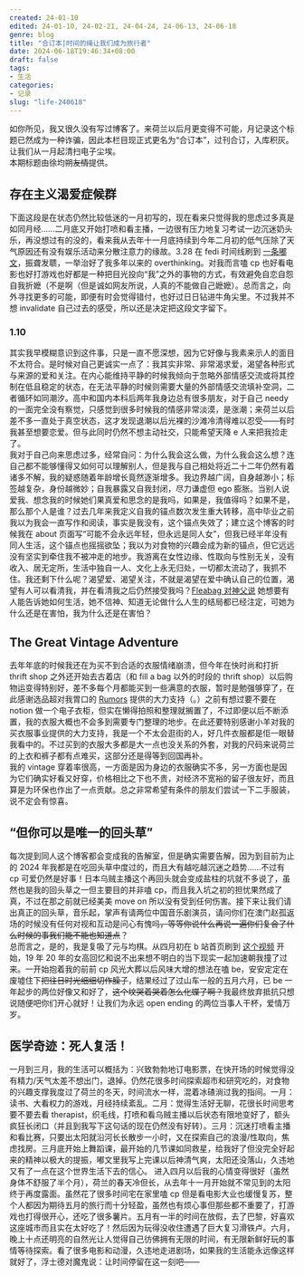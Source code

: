 ```yaml
---
created: 24-01-10
edited: 24-01-10, 24-02-21, 24-04-24, 24-06-13, 24-06-18
genre: blog
title: "合订本|时间的绳让我们成为旅行者"
date: 2024-06-18T19:46:34+08:00
draft: false
tags: 
- 生活 
categories: 
- 记录 
slug: "life-240618"
---
```


如你所见，我又很久没有写过博客了。来荷兰以后月更变得不可能，月记录这个标题已然成为一种诈骗，因此本栏目现正式更名为“合订本”，过刊合订，入库积灰。让我们从一月起清扫电子尘埃。  
本期标题由徐均朔~~友情~~提供。

## 存在主义渴爱症候群
下面这段是在状态仍然比较低迷的一月初写的，现在看来只觉得我的思虑过多真是如同月经……二月底又开始打喷和看主播，一边很有压力地复习考试一边沉迷奶头乐，再没想过有的没的，看来我从去年十一月底持续到今年二月初的低气压除了天气原因还有没有娱乐活动来分散注意力的缘故。3.28 在 fedi 时间线刷到 [一条嘟文](https://m.cmx.im/@floraTomatoHat/108601313684297856)，振聋发聩，一举治好了我多年以来的 overthinking。对我而言嗑 cp 也好看电影也好打游戏也好都是一种把目光投向“我”之外的事物的方式，有效避免自恋自怨自我折嬷（不是啊（但是诚如网友所说，人真的不能做自己嬷嬷）。总而言之，向外寻找更多的可能，即便有时会觉得错付，也好过日日钻进牛角尖里。不过我并不想 invalidate 自己过去的感受，所以还是决定把这段文字留下。
### 1.10
其实我早模糊意识到这件事，只是一直不愿深想，因为它好像与我素来示人的面目不太符合。是时候对自己更诚实一点了：我其实非常、非常渴求爱，渴望各种形式与来源的爱和关注。在内心能维持平静的时候我倾向于忽略外部情感交流或将其控制在低且稳定的状态，在无法平静的时候则需要大量的外部情感交流填补空洞，二者循环如同潮汐。高中和国内本科后两年我身边总有很多朋友，对于自己 needy 的一面完全没有察觉，只感觉到很多时候我的情感非常淡漠，是涨潮；来荷兰以后差不多一直处于真空状态，这才发现退潮以后光裸的沙滩冷清得难以忍受——有时我甚至想要恋爱。但与此同时仍然不想主动社交，只能希望天降 e 人来把我捡走了。  
我对于自己向来思虑过多，经常自问：为什么我会这么做，为什么我会这么想？连自己都不能够懂得又如何可以理解别人，但是我与自己相处将近二十二年仍然有着诸多不解，我的疑惑随着年龄增长竟然逐渐增多。我边界越广阔，自身越渺小；标签越复杂，身份越微妙；自我暴露又自我封闭，尽力谦虚但 ego 膨胀。当别人说爱我、想念我的时候她们果真爱和思念的是我吗，如果是，我值得吗？如果不是，那么那个人是谁？过去几年来我定义自我的锚点数次发生重大转移，高中毕业之前我以为我会一直写作和阅读，事实是我没有，这个锚点失效了；建立这个博客的时候我在 about 页面写“可能不会永远年轻，但永远是同人女”，但我已经半年没有同人生活，这个锚点也摇摇欲坠；我以为对食物的兴趣会成为新的锚点，但它远远没有坚实到牵住我不被冲走的地步。我游离在女性边缘、性取向与性别无关，没有收入、居无定所，生活中独自一人、文化上永无归处，一切都太流动了，我抓不住。我还剩下什么呢？渴望爱、渴望关注，不就是渴望在爱中确认自己的位置，渴望有人可以看清我，并在看清我之后仍然接受我吗？[Fleabag 对神父说](https://movie.douban.com/photos/photo/2551919869/) 她想要有人能告诉她如何生活，她不信神、知道无论做什么人生的结局都已经注定，可她为什么还是在害怕，我为什么还是在害怕？

## The Great Vintage Adventure
去年年底的时候我还在为买不到合适的衣服情绪崩溃，但今年在快时尚和打折 thrift shop 之外还开始去古着店（和 fill a bag 以外的时段的 thrift shop）以后购物运变得特别好，差不多每个月都能买到一些满意的衣服，暂时是勉强够穿了，在此感谢选品超对我胃口的 [Rumors](https://www.rumorsvintage.nl/en/) 提供的大力支持（。）之前有想过要不要在 notion 做一个电子衣柜，但实在懒得拍照和整理就搁置了，不过即便以后不断添置，我的衣服大概也不会多到需要专门整理的地步。在此还要特别感谢小羊对我的买衣服事业提供的大力支持，我是一个不太会逛街的人，好几件衣服都是佢一眼替我看中的。不过买到的衣服大多都是大一点也没关系的外套，对我的尺码来说荷兰的上衣和裤子都有点难买，这部分还是得等到回国再补。  
我的 vintage 穿着率很高，一方面是因为身边的衣服确实不多，另一方面也是因为它们确实好看又好穿，价格相比之下也不贵，对经济不宽裕的留子很友好，而且算是为环保也作出了一点贡献。总之非常希望有条件的朋友们尝试一下二手服装，说不定会有惊喜。

## “但你可以是唯一的回头草”
每次提到同人这个博客都会变成我的告解室，但是确实需要告解，因为到目前为止的 2024 年我都是在吃回头草中度过的，而且大有越吃越沉迷之趋势……不过有 cp 可爱仍然是好事！日本乌贼主播这个再回头就会变成盐柱的坑就不多说了，虽然也是我的回头草之一但主要目的并非嗑 cp，而且我入坑之初的担忧果然成了真，不过在那之前就已经美美 move on 所以没有受到任何伤害。接下来让我们请出真正的回头草，音乐起，掌声有请两位中国音乐剧演员，请问你们在澳门赵孤返场的时候没有任何对视和互动是问心有愧吗~~，等等你说什么再说一遍你们复合了什么时候的事我们能不能也知道点~~？  
总而言之，是的，我是复吸了元与均棋。从四月初在 b 站首页刷到 [这个视频](https://www.bilibili.com/video/BV1aJ4m1p7F9/) 开始，19 年 20 年的女高回忆和说不出来想不明白的当下现实一起加速朝我撞了过来。一开始抱着我的前前 cp 风光大葬以后风味大增的想法在嗑 be，安安定定在废墟住下~~把往日时光细细切作臊子~~，结果经过了过山车一般的五月六月，已 be 一年起步的两位好像又和好了，~~这个坟哭着哭着怎么化蝶了啊？~~我最终放弃抵抗只想说随便吧你们开心就好！让我们为永远 open ending 的两位当事人干杯，爱情万岁。  

## 医学奇迹：死人复活！
一月到三月，我的生活可以概括为：兴致勃勃地订电影票，在快开场的时候觉得没有精力/天气太差不想出门，退掉。仍然花很多时间探索超市和研究吃的，对食物的兴趣支撑我度过了荷兰的冬天，时间流水一样，混着冰碴淌过我的指间。一月：读书、大看权力的游戏，月经持续紊乱。二月：觉得生活好无聊，花很长时间思考要不要去看 therapist，织毛线，打喷和看乌贼主播以后状态有限地变好了，额头疯狂长闭口（并且到我写下这句话的现在仍然没有好转）。三月：沉迷打喷看主播和看比赛，只要出太阳就沿河长长散步一小时，又在探索自己的浪漫/性取向，焦虑找房。三月底开始上舞蹈课，最开始的几节课如同救星，给我好了但没完全好起来的精神以极大的提振，嘟文里我写上完课以后神清气爽，太阳还没落山，久违地又有了一点在这个世界生活下去的信心。
进入四月以后我的心情变得很好（虽然身体不舒服了半个月），荷兰的春天冷但长，从去年十一月开始就不常见到的太阳终于再度露面。虽然花了很多时间宅在家里嗑 cp 但是看电影大业也缓慢复苏，整个人都因为期待五月的旅行而十分轻盈，虽然也有烦心事但那些都不重要了，打游戏也打得很开心，还吃了很多薯片。五月有一半的时间在放假，去了巴黎，好喜欢这座城市而且实在太好吃了！然后因为玩得没收住遭遇了巨大复习滑铁卢。六月，晚上十点还明亮的自然光让人觉得自己彷佛拥有无限的时间，有无限新鲜好玩的事情等待探索。看了很多电影和动漫，久违地走进剧场，如果我的生活能永远像这样就好了，浮士德对魔鬼说：让时间停留在这一刻吧——
